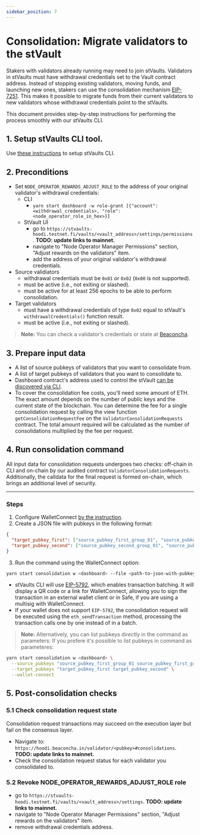 ```yaml
---
sidebar_position: 7
---
```


# Consolidation: Migrate validators to the stVault

Stakers with validators already running may need to join stVaults. Validators in stVaults must have withdrawal credentials set to the Vault contract address. Instead of stopping existing validators, moving funds, and launching new ones, stakers can use the consolidation mechanism [EIP-7251](https://eips.ethereum.org/EIPS/eip-7251). This makes it possible to migrate funds from their current validators to new validators whose withdrawal credentials point to the stVaults.

This document provides step-by-step instructions for performing the process smoothly with our stVaults CLI.

## 1. Setup stVaults CLI tool.

Use [these instructions](https://lidofinance.github.io/lido-staking-vault-cli/) to setup stVaults CLI.

## 2. Preconditions

- Set `NODE_OPERATOR_REWARDS_ADJUST_ROLE` to the address of your original validator's withdrawal credentials:
  - CLI
    - `yarn start dashboard -w role-grant [{"account": <withdrawal_credentials>, "role": <node_operator_role_in_hex>}]`
  - StVault UI
    - go to `https://stvaults-hoodi.testnet.fi/vaults/<vault_address>/settings/permissions`. **TODO: update links to mainnet.**
    - navigate to "Node Operator Manager Permissions" section, "Adjust rewards on the validators" item.
    - add the address of your original validator's withdrawal credentials.
- Source validiators
  - withdrawal credentials must be `0x01` or `0x02` (`0x00` is not supported).
  - must be active (i.e., not exiting or slashed).
  - must be active for at least 256 epochs to be able to perform consolidation.
- Target validators
  - must have a withdrawal credentials of type `0x02` equal to stVault's `withdrawalCredentials()` function result.
  - must be active (i.e., not exiting or slashed).

> **Note:** You can check a validator’s credentials or state at [Beaconcha](https://beaconcha.in/validator/<pubkey>).

## 3. Prepare input data

- A list of source pubkeys of validators that you want to consolidate from.
- A list of target pubkeys of validators that you want to consolidate to.
- Dashboard contract's address used to control the stVault [can be discovered via CLI](https://lidofinance.github.io/lido-staking-vault-cli/get-started/additional-helpers#find-dashboard-by-vault).
- To cover the consolidation fee costs, you'll need some amount of ETH. The exact amount depends on the number of public keys and the current state of the blockchain. You can determine the fee for a single consolidation request by calling the view function `getConsolidationRequestFee` on the `ValidatorConsolidationRequests` contract. The total amount required will be calculated as the number of consolidations multiplied by the fee per request.

## 4. Run consolidation command

All input data for consolidation requests undergoes two checks: off-chain in CLI and on-chain by our audited contract `ValidatorConsolidationRequests`. Additionally, the calldata for the final request is formed on-chain, which brings an additional level of security.

---

### Steps

1. Configure WalletConnect [by the instruction](https://lidofinance.github.io/lido-staking-vault-cli/get-started/wallet-connect).
2. Create a JSON file with pubkeys in the following format:

```json
{
  "target_pubkey_first": ["source_pubkey_first_group_01", "source_pubkey_first_group_02"],
  "target_pubkey_second": ["source_pubkey_second_group_01", "source_pubkey_second_group_02"]
}
```

3. Run the command using the WalletConnect option:

```bash
yarn start consolidation w <dashboard> --file <path-to-json-with-pubkeys> --wallet-connect
```

- stVaults CLI will use [EIP-5792](https://eips.ethereum.org/EIPS/eip-5792), which enables transaction batching. It will display a QR code or a link for WalletConnect, allowing you to sign the transaction in an external wallet client or in Safe, if you are using a multisig with WalletConnect.
- If your wallet does not support `EIP-5792`, the consolidation request will be executed using the `eth_sendTransaction` method, processing the transaction calls one by one instead of in a batch.

> **Note:** Alternatively, you can list pubkeys directly in the command as parameters:
> If you prefere it's possible to list pubkeys in command as parameteres:

```bash
yarn start consolidation w <dashboard> \
  --source_pubkeys "source_pubkey_first_group_01 source_pubkey_first_group_02, source_pubkey_second_group_01 source_pubkey_second_group_02" \
  --target_pubkeys "target_pubkey_first target_pubkey_second" \
  --wallet-connect
```

## 5. Post-consolidation checks

### 5.1 Check consolidation request state

Consolidation request transactions may succeed on the execution layer but fail on the consensus layer.

- Navigate to: `https://hoodi.beaconcha.in/validator/<pubkey>#consolidations`. **TODO: update links to mainnet.**
- Check the consolidation request status for each validator you consolidated to.

### 5.2 Revoke NODE_OPERATOR_REWARDS_ADJUST_ROLE role

- go to `https://stvaults-hoodi.testnet.fi/vaults/<vault_address>/settings`. **TODO: update links to mainnet.**
- navigate to "Node Operator Manager Permissions" section, "Adjust rewards on the validators" item.
- remove withdrawal credentials address.
